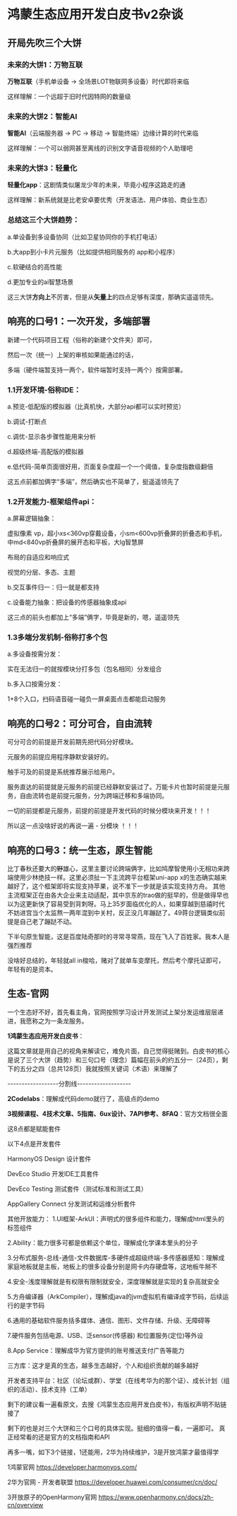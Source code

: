 # 鸿蒙生态应用开发白皮书v2杂谈

## 开局先吹三个大饼

### 未来的大饼1：万物互联

**万物互联**（手机单设备 -> 全场景LOT物联网多设备）时代即将来临

这样理解：一个远超于旧时代因特网的数量级

### 未来的大饼2：智能AI

**智能AI**（云端服务器 -> PC -> 移动 -> 智能终端）边缘计算的时代来临

这样理解：一个可以弱网甚至离线的识别文字语音视频的个人助理吧

### 未来的大饼3：轻量化

**轻量化app**：这剧情类似屠龙少年的未来，毕竟小程序这路走的通

这样理解：新系统就是比老安卓要优秀（开发语法、用户体验、商业生态）

### 总结这三个大饼趋势：

a.单设备到多设备协同（比如卫星协同你的手机打电话）

b.大app到小卡片元服务（比如提供相同服务的 app和小程序）

c.软硬结合的高性能

d.更加专业的ai智慧场景

这三大饼**方向上**不厉害，但是从**矢量上**的四点足够有深度，那确实遥遥领先。

## 响亮的口号1：一次开发，多端部署

新建一个代码项目工程（俗称的新建个文件夹）即可，

然后一次（统一）上架的审核如果能通过的话，

多端（硬件端暂支持一两个，软件端暂时支持一两个）按需部署。

### 1.1开发环境-俗称IDE：

a.预览-低配版的模拟器（比真机快，大部分api都可以实时预览）

b.调试-打断点

c.调优-显示各步骤性能用来分析

d.超级终端-高配版的模拟器

e.低代码-简单页面很好用，页面复杂度超一个一个阈值，复杂度指数级翻倍

这五点前都加俩字“多端”，然后确实也不简单了，挺遥遥领先了

### 1.2开发能力-框架组件api：

a.屏幕逻辑抽象：

虚拟像素 vp，超小xs<360vp穿戴设备，小sm<600vp折叠屏的折叠态和手机，中md<840vp折叠屏的展开态和平板，大lg智慧屏

布局的自适应和响应式

视觉的分层、多态、主题

b.交互事件归一：归一就是都支持

c.设备能力抽象：把设备的传感器抽象成api

这三点的前头也都加上“多端”俩字，毕竟是新的，嗯，遥遥领先

### 1.3多端分发机制-俗称打多个包

a.多设备按需分发：

实在无法归一的就按模块分打多包（包名相同）分发组合

b.多入口按需分发：

1+8个入口，扫码语音碰一碰负一屏桌面点击都能启动服务

## 响亮的口号2：可分可合，自由流转

可分可合的前提是开发前期先把代码分好模块。

元服务的前提应用程序静默安装好的。

触手可及的前提是系统推荐展示给用户。

服务直达的前提就是元服务的前提已经静默安装过了。万能卡片也暂时前提是元服务，自由流转也是前提元服务，分为跨端迁移和多端协同。

一切的前提都是元服务，前提的前提是开发代码的时候分模块来开发！！！

所以这一点没啥好说的再说一遍 - 分模块 ！！！

## 响亮的口号3：统一生态，原生智能

比丁春秋还要大的~~野~~雄心，这里主要讨论跨端俩字，比如鸠摩智使用小无相功来跨端使用少林绝技一样。这里必须扯一下主流跨平台框架uni-app x的生态确实越来越好了，这个框架即将实现支持苹果，说不准下一步就是该实现支持方舟。
其他主流框架正在由各大企业来主动适配，其中京东的trao做的挺早的，但是做得早也以为这更新快了容易受到背刺呀。马上35岁面临优化的人，如果穿越到慈禧时代不妨进宫当个太监熬一两年混到中关村，反正没几年蹦跶了。49蒋台逻辑类似前提是自己老了蹦跶不动。

下半句原生智能，这是百度陆奇那时的寻常寻常燕，现在飞入了百姓家。我本人是强烈推荐

没啥好总结的，年轻就all in梭哈，赌对了就单车变摩托，然后考个摩托证即可，年轻有的是资本。

## 生态-官网

一个生态好不好，首先看主角，官网按照学习设计开发测试上架分发运维层层递进，我愿称之为一条龙服务。

**1鸿蒙生态应用开发白皮书**：

这篇文章就是用自己的视角来解读它，难免片面，自己觉得挺赌到。白皮书的核心是说了三个大饼（趋势）和三句口号（理念）篇幅在前头的约五分一（24页），剩下的五分之四（总共128页）我就按照关键词（术语）来理解了

------------------分割线-------------------

**2Codelabs**：理解成代码demo就行了，高级点的demo

**3视频课程、4技术文章、5指南、6ux设计、7API参考、8FAQ**：官方文档很全面

这8点都是赋能套件

以下4点是开发套件

HarmonyOS Design 设计套件

DevEco Studio 开发IDE工具套件

DevEco Testing 测试套件（测试标准和测试工具）

AppGallery Connect 分发测试和运维分析套件

其他开放能力：
1.UI框架-ArkUI：声明式的很多组件和能力，理解成html里头的标签组件

2.Ability：能力很多可都是依赖这个单位，理解成化学课本里头的分子

3.分布式服务-总线-通信-文件数据库-多硬件成超级终端-多传感器感知：理解成家庭地板就是主板，地板上的很多设备分别是网卡内存硬盘等，这地板牛掰不

4.安全-浅度理解就是有权限有限制就安全，深度理解就是实现的复杂高就安全

5.方舟编译器（ArkCompiler），理解成java的jvm虚拟机有编译成字节码，后续运行的是字节码

6.通用的基础软件服务括多媒体、通信、图形、文件存储、升级、无障碍等

7.硬件服务包括电源、USB、泛sensor(传感器) 和位置服务(定位)等外设

8.App Service：理解成华为官方提供的账号推送支付广告等能力

三方库：这才是真的生态，越多生态越好，个人和组织贡献的越多越好

开发者支持平台：社区（论坛或群）、学堂（在线考华为的那个证）、成长计划（组织的活动）、技术支持（工单）

剩下的建议看一遍看原文，去搜《鸿蒙生态应用开发白皮书》，有版权声明不贴链接了

剩下的也是对三个大饼和三个口号的具体实现。挺细的值得一看，一遍即可。
真正经常看的还是官方的文档指南和API

再多一嘴，如下3个链接，1还能用，2华为持续维护，3是开放鸿蒙才最值得学

1鸿蒙官网 https://developer.harmonyos.com/

2华为官网 - 开发者联盟 https://developer.huawei.com/consumer/cn/doc/

3开放原子的OpenHarmony官网 https://www.openharmony.cn/docs/zh-cn/overview





